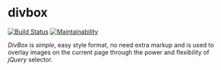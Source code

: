 # divbox

[![Build Status](https://travis-ci.org/ttelang/divbox.svg?branch=master)](https://travis-ci.org/ttelang/divbox) [![Maintainability](https://api.codeclimate.com/v1/badges/7b9096d8170707d99e77/maintainability)](https://codeclimate.com/github/ttelang/divbox/maintainability)

*DivBox* is _simple_, easy style format, no need extra markup and is used to overlay images on the current page through the power and flexibility of _jQuery_ selector.

